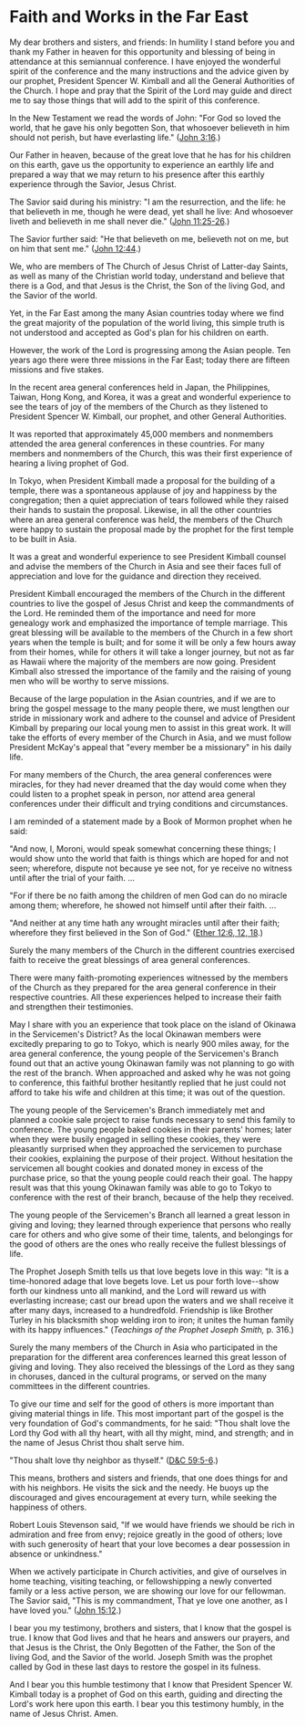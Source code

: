 # Faith and Works in the Far East

My dear brothers and sisters, and friends: In humility I stand before you and
thank my Father in heaven for this opportunity and blessing of being in
attendance at this semiannual conference. I have enjoyed the wonderful spirit
of the conference and the many instructions and the advice given by our
prophet, President Spencer W. Kimball and all the General Authorities of the
Church. I hope and pray that the Spirit of the Lord may guide and direct me to
say those things that will add to the spirit of this conference.

In the New Testament we read the words of John: "For God so loved the world,
that he gave his only begotten Son, that whosoever believeth in him should not
perish, but have everlasting life." ([John
3:16](https://www.lds.org/scriptures/nt/john/3.16?lang=eng#15).)

Our Father in heaven, because of the great love that he has for his children
on this earth, gave us the opportunity to experience an earthly life and
prepared a way that we may return to his presence after this earthly
experience through the Savior, Jesus Christ.

The Savior said during his ministry: "I am the resurrection, and the life: he
that believeth in me, though he were dead, yet shall he live: And whosoever
liveth and believeth in me shall never die." ([John
11:25-26](https://www.lds.org/scriptures/nt/john/11.25-26?lang=eng#24).)

The Savior further said: "He that believeth on me, believeth not on me, but on
him that sent me." ([John
12:44](https://www.lds.org/scriptures/nt/john/12.44?lang=eng#43).)

We, who are members of The Church of Jesus Christ of Latter-day Saints, as
well as many of the Christian world today, understand and believe that there
is a God, and that Jesus is the Christ, the Son of the living God, and the
Savior of the world.

Yet, in the Far East among the many Asian countries today where we find the
great majority of the population of the world living, this simple truth is not
understood and accepted as God's plan for his children on earth.

However, the work of the Lord is progressing among the Asian people. Ten years
ago there were three missions in the Far East; today there are fifteen
missions and five stakes.

In the recent area general conferences held in Japan, the Philippines, Taiwan,
Hong Kong, and Korea, it was a great and wonderful experience to see the tears
of joy of the members of the Church as they listened to President Spencer W.
Kimball, our prophet, and other General Authorities.

It was reported that approximately 45,000 members and nonmembers attended the
area general conferences in these countries. For many members and nonmembers
of the Church, this was their first experience of hearing a living prophet of
God.

In Tokyo, when President Kimball made a proposal for the building of a temple,
there was a spontaneous applause of joy and happiness by the congregation;
then a quiet appreciation of tears followed while they raised their hands to
sustain the proposal. Likewise, in all the other countries where an area
general conference was held, the members of the Church were happy to sustain
the proposal made by the prophet for the first temple to be built in Asia.

It was a great and wonderful experience to see President Kimball counsel and
advise the members of the Church in Asia and see their faces full of
appreciation and love for the guidance and direction they received.

President Kimball encouraged the members of the Church in the different
countries to live the gospel of Jesus Christ and keep the commandments of the
Lord. He reminded them of the importance and need for more genealogy work and
emphasized the importance of temple marriage. This great blessing will be
available to the members of the Church in a few short years when the temple is
built; and for some it will be only a few hours away from their homes, while
for others it will take a longer journey, but not as far as Hawaii where the
majority of the members are now going. President Kimball also stressed the
importance of the family and the raising of young men who will be worthy to
serve missions.

Because of the large population in the Asian countries, and if we are to bring
the gospel message to the many people there, we must lengthen our stride in
missionary work and adhere to the counsel and advice of President Kimball by
preparing our local young men to assist in this great work. It will take the
efforts of every member of the Church in Asia, and we must follow President
McKay's appeal that "every member be a missionary" in his daily life.

For many members of the Church, the area general conferences were miracles,
for they had never dreamed that the day would come when they could listen to a
prophet speak in person, nor attend area general conferences under their
difficult and trying conditions and circumstances.

I am reminded of a statement made by a Book of Mormon prophet when he said:

"And now, I, Moroni, would speak somewhat concerning these things; I would
show unto the world that faith is things which are hoped for and not seen;
wherefore, dispute not because ye see not, for ye receive no witness until
after the trial of your faith. ...

"For if there be no faith among the children of men God can do no miracle
among them; wherefore, he showed not himself until after their faith. ...

"And neither at any time hath any wrought miracles until after their faith;
wherefore they first believed in the Son of God." ([Ether 12:6, 12,
18](https://www.lds.org/scriptures/bofm/ether/12.6%2C12%2C18?lang=eng#5).)

Surely the many members of the Church in the different countries exercised
faith to receive the great blessings of area general conferences.

There were many faith-promoting experiences witnessed by the members of the
Church as they prepared for the area general conference in their respective
countries. All these experiences helped to increase their faith and strengthen
their testimonies.

May I share with you an experience that took place on the island of Okinawa in
the Servicemen's District? As the local Okinawan members were excitedly
preparing to go to Tokyo, which is nearly 900 miles away, for the area general
conference, the young people of the Servicemen's Branch found out that an
active young Okinawan family was not planning to go with the rest of the
branch. When approached and asked why he was not going to conference, this
faithful brother hesitantly replied that he just could not afford to take his
wife and children at this time; it was out of the question.

The young people of the Servicemen's Branch immediately met and planned a
cookie sale project to raise funds necessary to send this family to
conference. The young people baked cookies in their parents' homes; later when
they were busily engaged in selling these cookies, they were pleasantly
surprised when they approached the servicemen to purchase their cookies,
explaining the purpose of their project. Without hesitation the servicemen all
bought cookies and donated money in excess of the purchase price, so that the
young people could reach their goal. The happy result was that this young
Okinawan family was able to go to Tokyo to conference with the rest of their
branch, because of the help they received.

The young people of the Servicemen's Branch all learned a great lesson in
giving and loving; they learned through experience that persons who really
care for others and who give some of their time, talents, and belongings for
the good of others are the ones who really receive the fullest blessings of
life.

The Prophet Joseph Smith tells us that love begets love in this way: "It is a
time-honored adage that love begets love. Let us pour forth love--show forth
our kindness unto all mankind, and the Lord will reward us with everlasting
increase; cast our bread upon the waters and we shall receive it after many
days, increased to a hundredfold. Friendship is like Brother Turley in his
blacksmith shop welding iron to iron; it unites the human family with its
happy influences." (_Teachings of the Prophet Joseph Smith,_ p. 316.)

Surely the many members of the Church in Asia who participated in the
preparation for the different area conferences learned this great lesson of
giving and loving. They also received the blessings of the Lord as they sang
in choruses, danced in the cultural programs, or served on the many committees
in the different countries.

To give our time and self for the good of others is more important than giving
material things in life. This most important part of the gospel is the very
foundation of God's commandments, for he said: "Thou shalt love the Lord thy
God with all thy heart, with all thy might, mind, and strength; and in the
name of Jesus Christ thou shalt serve him.

"Thou shalt love thy neighbor as thyself." ([D&amp;C
59:5-6](https://www.lds.org/scriptures/dc-testament/dc/59.5-6?lang=eng#4).)

This means, brothers and sisters and friends, that one does things for and
with his neighbors. He visits the sick and the needy. He buoys up the
discouraged and gives encouragement at every turn, while seeking the happiness
of others.

Robert Louis Stevenson said, "If we would have friends we should be rich in
admiration and free from envy; rejoice greatly in the good of others; love
with such generosity of heart that your love becomes a dear possession in
absence or unkindness."

When we actively participate in Church activities, and give of ourselves in
home teaching, visiting teaching, or fellowshipping a newly converted family
or a less active person, we are showing our love for our fellowman. The Savior
said, "This is my commandment, That ye love one another, as I have loved you."
([John 15:12](https://www.lds.org/scriptures/nt/john/15.12?lang=eng#11).)

I bear you my testimony, brothers and sisters, that I know that the gospel is
true. I know that God lives and that he hears and answers our prayers, and
that Jesus is the Christ, the Only Begotten of the Father, the Son of the
living God, and the Savior of the world. Joseph Smith was the prophet called
by God in these last days to restore the gospel in its fulness.

And I bear you this humble testimony that I know that President Spencer W.
Kimball today is a prophet of God on this earth, guiding and directing the
Lord's work here upon this earth. I bear you this testimony humbly, in the
name of Jesus Christ. Amen.

